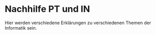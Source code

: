 # Nachhilfe PT und IN

Hier werden verschiedene Erklärungen zu verschiedenen Themen der Informatik sein.

